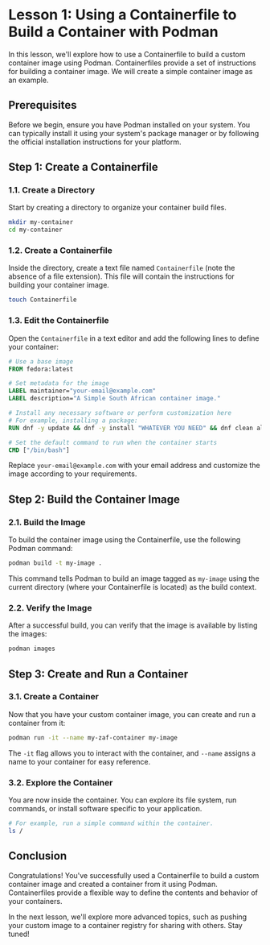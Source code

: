 
# Lesson 1: Using a Containerfile to Build a Container with Podman

In this lesson, we'll explore how to use a Containerfile to build a custom container image using Podman. Containerfiles provide a set of instructions for building a container image. We will create a simple container image as an example.

## Prerequisites

Before we begin, ensure you have Podman installed on your system. You can typically install it using your system's package manager or by following the official installation instructions for your platform.

## Step 1: Create a Containerfile

### 1.1. Create a Directory

Start by creating a directory to organize your container build files.

```bash
mkdir my-container
cd my-container
```

### 1.2. Create a Containerfile

Inside the directory, create a text file named `Containerfile` (note the absence of a file extension). This file will contain the instructions for building your container image.

```bash
touch Containerfile
```

### 1.3. Edit the Containerfile

Open the `Containerfile` in a text editor and add the following lines to define your container:

```Dockerfile
# Use a base image
FROM fedora:latest

# Set metadata for the image
LABEL maintainer="your-email@example.com"
LABEL description="A Simple South African container image."

# Install any necessary software or perform customization here
# For example, installing a package:
RUN dnf -y update && dnf -y install "WHATEVER YOU NEED" && dnf clean all

# Set the default command to run when the container starts
CMD ["/bin/bash"]
```

Replace `your-email@example.com` with your email address and customize the image according to your requirements.

## Step 2: Build the Container Image

### 2.1. Build the Image

To build the container image using the Containerfile, use the following Podman command:

```bash
podman build -t my-image .
```

This command tells Podman to build an image tagged as `my-image` using the current directory (where your Containerfile is located) as the build context.

### 2.2. Verify the Image

After a successful build, you can verify that the image is available by listing the images:

```bash
podman images
```

## Step 3: Create and Run a Container

### 3.1. Create a Container

Now that you have your custom container image, you can create and run a container from it:

```bash
podman run -it --name my-zaf-container my-image
```

The `-it` flag allows you to interact with the container, and `--name` assigns a name to your container for easy reference.

### 3.2. Explore the Container

You are now inside the container. You can explore its file system, run commands, or install software specific to your application.

```bash
# For example, run a simple command within the container.
ls /
```

## Conclusion

Congratulations! You've successfully used a Containerfile to build a custom container image and created a container from it using Podman. Containerfiles provide a flexible way to define the contents and behavior of your containers.

In the next lesson, we'll explore more advanced topics, such as pushing your custom image to a container registry for sharing with others. Stay tuned!
```